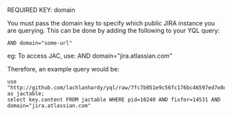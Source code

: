 REQUIRED KEY: domain

You must pass the domain key to specify which public JIRA instance you are querying. This can be done by adding the following to your YQL query:

    AND domain="some-url"

eg: To access JAC, use: AND domain="jira.atlassian.com"

Therefore, an example query would be:

    use "http://github.com/lachlanhardy/yql/raw/7fc7b051e9c56fc176bc46597ed7e8d3ed135e17/jac.xml" as jactable; 
    select key.content FROM jactable WHERE pid=10240 AND fixfor=14531 AND domain="jira.atlassian.com"


